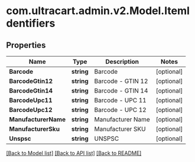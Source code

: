 # com.ultracart.admin.v2.Model.ItemIdentifiers
## Properties

Name | Type | Description | Notes
------------ | ------------- | ------------- | -------------
**Barcode** | **string** | Barcode | [optional] 
**BarcodeGtin12** | **string** | Barcode - GTIN 12 | [optional] 
**BarcodeGtin14** | **string** | Barcode - GTIN 14 | [optional] 
**BarcodeUpc11** | **string** | Barcode - UPC 11 | [optional] 
**BarcodeUpc12** | **string** | Barcode - UPC 12 | [optional] 
**ManufacturerName** | **string** | Manufacturer Name | [optional] 
**ManufacturerSku** | **string** | Manufacturer SKU | [optional] 
**Unspsc** | **string** | UNSPSC | [optional] 


[[Back to Model list]](../README.md#documentation-for-models) [[Back to API list]](../README.md#documentation-for-api-endpoints) [[Back to README]](../README.md)


